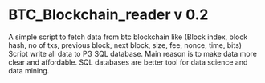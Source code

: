 # BTC_Blockchain_reader v 0.2
A simple script to fetch data from btc blockchain like (Block index, block hash, no of txs, previous block, next block, size, fee, nonce, time, bits)
Script write all data to PG SQL database. Main reason is to make data more clear and affordable. SQL databases are better tool for data science and data mining.
